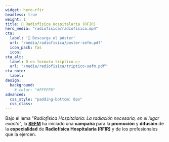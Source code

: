 ```yaml
---
widget: hero-rfir
headless: true
weight: 1
title: 🏥 Radiofísica Hospitalaria (RFIR)
hero_media: "radiofisica/radiofisica.mp4"
cta:
  label: '📜 Descarga el póster'
  url: "/media/radiofisica/poster-sefm.pdf"
  icon_pack: fas
  icon:
cta_alt:
  label: O en formato tríptico 👉
  url: "/media/radiofisica/triptico-sefm.pdf"
cta_note:
  label:        
design:
  background:
    # color: "#FFFFF8"
advanced:
  css_style: "padding-bottom: 0px"
  css_class: 
---
```


Bajo el lema "*Radiofísica Hospitalaria: La radiación necesaria, en el lugar exacto*", la [**SEFM**](https://sefm.es) ha iniciado una **campaña** para la **promoción** y **difusión** de la **especialidad** de **Radiofísica Hospitalaria (RFIR)** y de los profesionales que la ejercen.